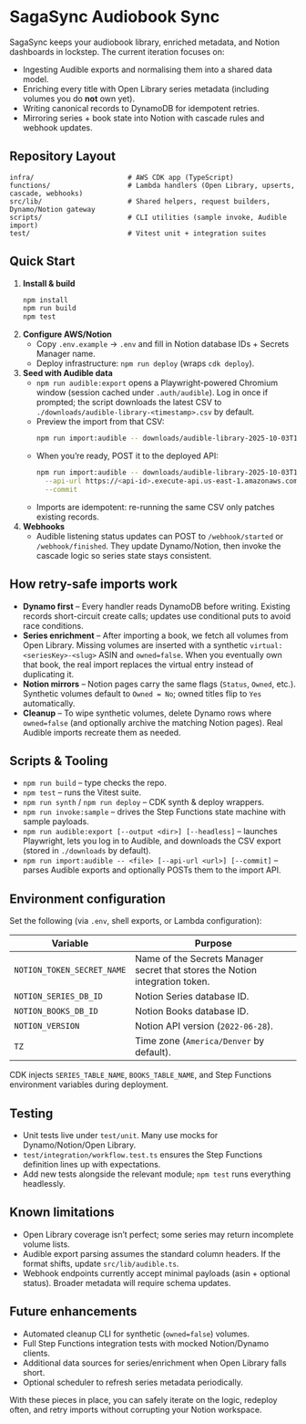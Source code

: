 # SagaSync Audiobook Sync

SagaSync keeps your audiobook library, enriched metadata, and Notion dashboards in lockstep. The current iteration focuses on:

- Ingesting Audible exports and normalising them into a shared data model.
- Enriching every title with Open Library series metadata (including volumes you do **not** own yet).
- Writing canonical records to DynamoDB for idempotent retries.
- Mirroring series + book state into Notion with cascade rules and webhook updates.

## Repository Layout
```
infra/                       # AWS CDK app (TypeScript)
functions/                   # Lambda handlers (Open Library, upserts, cascade, webhooks)
src/lib/                     # Shared helpers, request builders, Dynamo/Notion gateway
scripts/                     # CLI utilities (sample invoke, Audible import)
test/                        # Vitest unit + integration suites
```

## Quick Start
1. **Install & build**
   ```bash
   npm install
   npm run build
   npm test
   ```
2. **Configure AWS/Notion**
   - Copy `.env.example` → `.env` and fill in Notion database IDs + Secrets Manager name.
   - Deploy infrastructure: `npm run deploy` (wraps `cdk deploy`).
3. **Seed with Audible data**
   - `npm run audible:export` opens a Playwright-powered Chromium window (session cached under `.auth/audible`). Log in once if prompted; the script downloads the latest CSV to `./downloads/audible-library-<timestamp>.csv` by default.
   - Preview the import from that CSV:
     ```bash
     npm run import:audible -- downloads/audible-library-2025-10-03T19-30-00.csv
     ```
   - When you’re ready, POST it to the deployed API:
     ```bash
     npm run import:audible -- downloads/audible-library-2025-10-03T19-30-00.csv \
       --api-url https://<api-id>.execute-api.us-east-1.amazonaws.com/dev/import \
       --commit
     ```
   - Imports are idempotent: re-running the same CSV only patches existing records.
4. **Webhooks**
   - Audible listening status updates can POST to `/webhook/started` or `/webhook/finished`. They update Dynamo/Notion, then invoke the cascade logic so series state stays consistent.

## How retry-safe imports work
- **Dynamo first** – Every handler reads DynamoDB before writing. Existing records short-circuit create calls; updates use conditional puts to avoid race conditions.
- **Series enrichment** – After importing a book, we fetch all volumes from Open Library. Missing volumes are inserted with a synthetic `virtual:<seriesKey>-<slug>` ASIN and `owned=false`. When you eventually own that book, the real import replaces the virtual entry instead of duplicating it.
- **Notion mirrors** – Notion pages carry the same flags (`Status`, `Owned`, etc.). Synthetic volumes default to `Owned = No`; owned titles flip to `Yes` automatically.
- **Cleanup** – To wipe synthetic volumes, delete Dynamo rows where `owned=false` (and optionally archive the matching Notion pages). Real Audible imports recreate them as needed.

## Scripts & Tooling
- `npm run build` – type checks the repo.
- `npm test` – runs the Vitest suite.
- `npm run synth` / `npm run deploy` – CDK synth & deploy wrappers.
- `npm run invoke:sample` – drives the Step Functions state machine with sample payloads.
- `npm run audible:export [--output <dir>] [--headless]` – launches Playwright, lets you log in to Audible, and downloads the CSV export (stored in `./downloads` by default).
- `npm run import:audible -- <file> [--api-url <url>] [--commit]` – parses Audible exports and optionally POSTs them to the import API.

## Environment configuration
Set the following (via `.env`, shell exports, or Lambda configuration):

| Variable | Purpose |
| --- | --- |
| `NOTION_TOKEN_SECRET_NAME` | Name of the Secrets Manager secret that stores the Notion integration token. |
| `NOTION_SERIES_DB_ID` | Notion Series database ID. |
| `NOTION_BOOKS_DB_ID` | Notion Books database ID. |
| `NOTION_VERSION` | Notion API version (`2022-06-28`). |
| `TZ` | Time zone (`America/Denver` by default). |

CDK injects `SERIES_TABLE_NAME`, `BOOKS_TABLE_NAME`, and Step Functions environment variables during deployment.

## Testing
- Unit tests live under `test/unit`. Many use mocks for Dynamo/Notion/Open Library.
- `test/integration/workflow.test.ts` ensures the Step Functions definition lines up with expectations.
- Add new tests alongside the relevant module; `npm test` runs everything headlessly.

## Known limitations
- Open Library coverage isn’t perfect; some series may return incomplete volume lists.
- Audible export parsing assumes the standard column headers. If the format shifts, update `src/lib/audible.ts`.
- Webhook endpoints currently accept minimal payloads (asin + optional status). Broader metadata will require schema updates.

## Future enhancements
- Automated cleanup CLI for synthetic (`owned=false`) volumes.
- Full Step Functions integration tests with mocked Notion/Dynamo clients.
- Additional data sources for series/enrichment when Open Library falls short.
- Optional scheduler to refresh series metadata periodically.

With these pieces in place, you can safely iterate on the logic, redeploy often, and retry imports without corrupting your Notion workspace.
